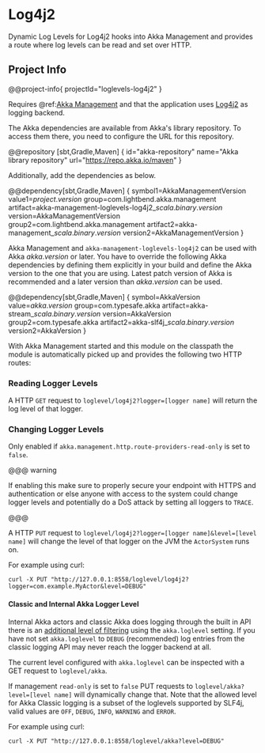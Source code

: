 # Log4j2

Dynamic Log Levels for Log4j2 hooks into Akka Management and provides a route where log levels can be read and set over HTTP.

## Project Info

@@project-info{ projectId="loglevels-log4j2" }

Requires @ref:[Akka Management](../akka-management.md) and that the application uses [Log4j2](https://logging.apache.org/log4j/2.x/) as logging backend.

The Akka dependencies are available from Akka's library repository. To access them there, you need to configure the URL for this repository.

@@repository [sbt,Gradle,Maven] {
id="akka-repository"
name="Akka library repository"
url="https://repo.akka.io/maven"
}

Additionally, add the dependencies as below.

@@dependency[sbt,Gradle,Maven] {
  symbol1=AkkaManagementVersion
  value1=$project.version$
  group=com.lightbend.akka.management
  artifact=akka-management-loglevels-log4j2_$scala.binary.version$
  version=AkkaManagementVersion
  group2=com.lightbend.akka.management
  artifact2=akka-management_$scala.binary.version$
  version2=AkkaManagementVersion
}

Akka Management and `akka-management-loglevels-log4j2` can be used with Akka $akka.version$ or later.
You have to override the following Akka dependencies by defining them explicitly in your build and
define the Akka version to the one that you are using. Latest patch version of Akka is recommended and
a later version than $akka.version$ can be used.

@@dependency[sbt,Gradle,Maven] {
  symbol=AkkaVersion
  value=$akka.version$
  group=com.typesafe.akka
  artifact=akka-stream_$scala.binary.version$
  version=AkkaVersion
  group2=com.typesafe.akka
  artifact2=akka-slf4j_$scala.binary.version$
 version2=AkkaVersion
}

With Akka Management started and this module on the classpath the module is automatically picked up and provides the following two HTTP routes:

### Reading Logger Levels

A HTTP `GET` request to `loglevel/log4j2?logger=[logger name]` will return the log level of that logger.

### Changing Logger Levels

Only enabled if `akka.management.http.route-providers-read-only` is set to `false`.

@@@ warning

If enabling this make sure to properly secure your endpoint with HTTPS and authentication or else anyone with access to the system could change logger levels and potentially do a DoS attack by setting all loggers to `TRACE`.

@@@

A HTTP `PUT` request to `loglevel/log4j2?logger=[logger name]&level=[level name]` will change the level of that logger on the JVM the `ActorSystem` runs on.

For example using curl:

```
curl -X PUT "http://127.0.0.1:8558/loglevel/log4j2?logger=com.example.MyActor&level=DEBUG"
```

#### Classic and Internal Akka Logger Level

Internal Akka actors and classic Akka does logging through the built in API there is an [additional level of filtering](https://doc.akka.io/libraries/akka-core/current/logging.html#slf4j) using the
`akka.loglevel` setting. If you have not set `akka.loglevel` to `DEBUG` (recommended) log entries from the classic logging API may never reach the logger backend at all.

The current level configured with `akka.loglevel` can be inspected with a GET request to `loglevel/akka`.

If management `read-only` is set to `false` PUT requests to `loglevel/akka?level=[level name]` will dynamically change that.
Note that the allowed level for Akka Classic logging is a subset of the loglevels supported by SLF4j, valid values are `OFF`, `DEBUG`, `INFO`, `WARNING` and `ERROR`.

For example using curl:

```
curl -X PUT "http://127.0.0.1:8558/loglevel/akka?level=DEBUG"
```
